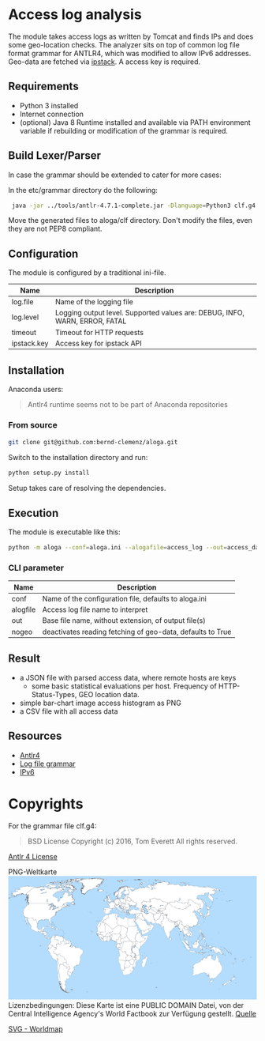 # Access log analysis
The module takes access logs as written by Tomcat and finds IPs and does some
geo-location checks. The analyzer sits on top of common log file format
grammar for ANTLR4, which was modified to allow IPv6 addresses. Geo-data
are fetched via [ipstack](http://ipstack.com). A access key is required.

## Requirements
* Python 3 installed
* Internet connection
* (optional) Java 8 Runtime installed and available via PATH environment variable
  if rebuilding or modification of the grammar is required.

## Build Lexer/Parser
In case the grammar should be extended to cater for more cases:

In the etc/grammar directory do the following:
```bash
 java -jar ../tools/antlr-4.7.1-complete.jar -Dlanguage=Python3 clf.g4
```
Move the generated files to aloga/clf directory. Don't modify the files, even
they are not PEP8 compliant.

## Configuration
The module is configured by a traditional ini-file.

|Name | Description |
|-----|-------------|
| log.file | Name of the logging file |
| log.level| Logging output level. Supported values are: DEBUG, INFO, WARN, ERROR, FATAL |
| timeout | Timeout for HTTP requests |
| ipstack.key | Access key for ipstack API |


## Installation
Anaconda users:
>
> Antlr4 runtime seems not to be part of Anaconda repositories
>
### From source

```bash
git clone git@github.com:bernd-clemenz/aloga.git
```

Switch to the installation directory and run:

```bash
python setup.py install
```

Setup takes care of resolving the dependencies.

## Execution
The module is executable like this:

```bash
python -m aloga --conf=aloga.ini --alogafile=access_log --out=access_data --nogeo=False
```

### CLI parameter

| Name | Description |
|------|-------------|
| conf | Name of the configuration file, defaults to aloga.ini |
| alogfile | Access log file name to interpret |
| out | Base file name, without extension, of output file(s) |
| nogeo | deactivates reading fetching of geo-data, defaults to True |

## Result
- a JSON file with parsed access data, where remote hosts are keys
  - some basic statistical evaluations per host. Frequency of HTTP-Status-Types,
    GEO location data.
- simple bar-chart image access histogram as PNG
- a CSV file with all access data

## Resources
- [Antlr4](http://www.antlr.org)
- [Log file grammar](https://github.com/antlr/grammars-v4/blob/master/clf/clf.g4) 
- [IPv6](https://tools.ietf.org/html/draft-ietf-6man-text-addr-representation-04)

# Copyrights
For the grammar file clf.g4:

> BSD License
> Copyright (c) 2016, Tom Everett
> All rights reserved.

[Antlr 4 License](http://www.antlr.org/license.html)

PNG-Weltkarte
![Die Weltkarte](etc/world-map-blank.png) 
Lizenzbedingungen: Diese Karte ist eine PUBLIC DOMAIN Datei,
von der Central Intelligence Agency's World Factbook zur Verfügung gestellt.
[Quelle](https://www.weltkarte.com/weltkarten/weltkarten-und-weltatlas/weltkarte-blank-vektorgrafik.htm)

[SVG - Worldmap](https://commons.wikimedia.org/wiki/File:BlankMap-World6.svg)